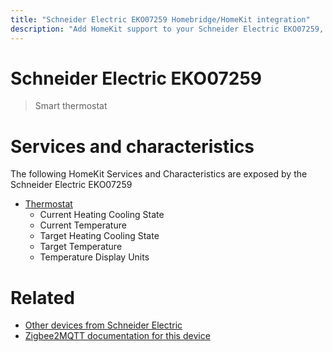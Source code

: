 ```yaml
---
title: "Schneider Electric EKO07259 Homebridge/HomeKit integration"
description: "Add HomeKit support to your Schneider Electric EKO07259, using Homebridge, Zigbee2MQTT and homebridge-z2m."
---
```

<!---
This file has been GENERATED using src/docgen/docgen.ts
DO NOT EDIT THIS FILE MANUALLY!
-->
# Schneider Electric EKO07259
> Smart thermostat


# Services and characteristics
The following HomeKit Services and Characteristics are exposed by
the Schneider Electric EKO07259

* [Thermostat](../../climate.md)
  * Current Heating Cooling State
  * Current Temperature
  * Target Heating Cooling State
  * Target Temperature
  * Temperature Display Units


# Related
* [Other devices from Schneider Electric](../index.md#schneider_electric)
* [Zigbee2MQTT documentation for this device](https://www.zigbee2mqtt.io/devices/EKO07259.html)